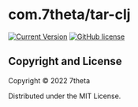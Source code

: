 # com.7theta/tar-clj

[![Current Version](https://img.shields.io/clojars/v/com.7theta/tar-clj.svg)](https://clojars.org/com.7theta/tar-clj)
[![GitHub license](https://img.shields.io/github/license/7theta/tar-clj.svg)](LICENSE)

## Copyright and License

Copyright © 2022 7theta

Distributed under the MIT License.

